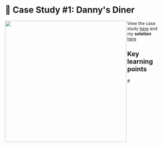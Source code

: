 # 🍜 Case Study #1: Danny's Diner
<p>
<img align="left" width="400px"  src="https://8weeksqlchallenge.com/images/case-study-designs/1.png" />

View the case study [here](https://8weeksqlchallenge.com/case-study-1/) and my **solution** [here](https://github.com/nguyennhatquan/8-Week-SQL-Challenge/blob/main/Case%20Study%20%231%20-%20Danny's%20Diner/Answers.md)
## Key learning points
</p>
# 
